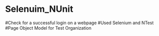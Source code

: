 # Selenuim_NUnit
#Check for a successful login on  a webpage
#Used Selenium and NTest
#Page Object Model for Test Organization

